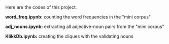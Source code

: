 Here are the codes of this project.

**word_freq.ipynb:** counting the word frequencies in the "mini corpus"

**adj_nouns.ipynb:** extracting all adjective-noun pairs from the "mini corpus"

**KlikkDb.ipynb:** creating the cliques with the validating nouns
